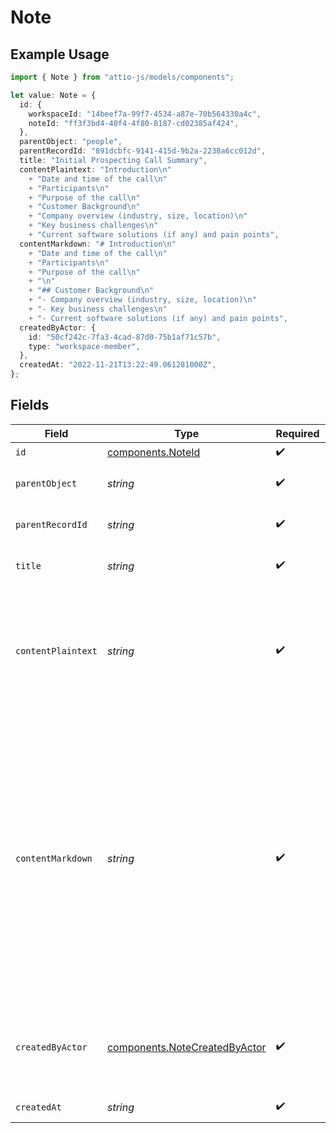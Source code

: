 # Note

## Example Usage

```typescript
import { Note } from "attio-js/models/components";

let value: Note = {
  id: {
    workspaceId: "14beef7a-99f7-4534-a87e-70b564330a4c",
    noteId: "ff3f3bd4-40f4-4f80-8187-cd02385af424",
  },
  parentObject: "people",
  parentRecordId: "891dcbfc-9141-415d-9b2a-2238a6cc012d",
  title: "Initial Prospecting Call Summary",
  contentPlaintext: "Introduction\n"
    + "Date and time of the call\n"
    + "Participants\n"
    + "Purpose of the call\n"
    + "Customer Background\n"
    + "Company overview (industry, size, location)\n"
    + "Key business challenges\n"
    + "Current software solutions (if any) and pain points",
  contentMarkdown: "# Introduction\n"
    + "Date and time of the call\n"
    + "Participants\n"
    + "Purpose of the call\n"
    + "\n"
    + "## Customer Background\n"
    + "- Company overview (industry, size, location)\n"
    + "- Key business challenges\n"
    + "- Current software solutions (if any) and pain points",
  createdByActor: {
    id: "50cf242c-7fa3-4cad-87d0-75b1af71c57b",
    type: "workspace-member",
  },
  createdAt: "2022-11-21T13:22:49.061281000Z",
};
```

## Fields

| Field                                                                                                                                                                                                                                                                                                                                                                                                                                     | Type                                                                                                                                                                                                                                                                                                                                                                                                                                      | Required                                                                                                                                                                                                                                                                                                                                                                                                                                  | Description                                                                                                                                                                                                                                                                                                                                                                                                                               | Example                                                                                                                                                                                                                                                                                                                                                                                                                                   |
| ----------------------------------------------------------------------------------------------------------------------------------------------------------------------------------------------------------------------------------------------------------------------------------------------------------------------------------------------------------------------------------------------------------------------------------------- | ----------------------------------------------------------------------------------------------------------------------------------------------------------------------------------------------------------------------------------------------------------------------------------------------------------------------------------------------------------------------------------------------------------------------------------------- | ----------------------------------------------------------------------------------------------------------------------------------------------------------------------------------------------------------------------------------------------------------------------------------------------------------------------------------------------------------------------------------------------------------------------------------------- | ----------------------------------------------------------------------------------------------------------------------------------------------------------------------------------------------------------------------------------------------------------------------------------------------------------------------------------------------------------------------------------------------------------------------------------------- | ----------------------------------------------------------------------------------------------------------------------------------------------------------------------------------------------------------------------------------------------------------------------------------------------------------------------------------------------------------------------------------------------------------------------------------------- |
| `id`                                                                                                                                                                                                                                                                                                                                                                                                                                      | [components.NoteId](../../models/components/noteid.md)                                                                                                                                                                                                                                                                                                                                                                                    | :heavy_check_mark:                                                                                                                                                                                                                                                                                                                                                                                                                        | N/A                                                                                                                                                                                                                                                                                                                                                                                                                                       |                                                                                                                                                                                                                                                                                                                                                                                                                                           |
| `parentObject`                                                                                                                                                                                                                                                                                                                                                                                                                            | *string*                                                                                                                                                                                                                                                                                                                                                                                                                                  | :heavy_check_mark:                                                                                                                                                                                                                                                                                                                                                                                                                        | The slug or ID of the parent object the note belongs to.                                                                                                                                                                                                                                                                                                                                                                                  | people                                                                                                                                                                                                                                                                                                                                                                                                                                    |
| `parentRecordId`                                                                                                                                                                                                                                                                                                                                                                                                                          | *string*                                                                                                                                                                                                                                                                                                                                                                                                                                  | :heavy_check_mark:                                                                                                                                                                                                                                                                                                                                                                                                                        | The ID of the parent record the note belongs to.                                                                                                                                                                                                                                                                                                                                                                                          | 891dcbfc-9141-415d-9b2a-2238a6cc012d                                                                                                                                                                                                                                                                                                                                                                                                      |
| `title`                                                                                                                                                                                                                                                                                                                                                                                                                                   | *string*                                                                                                                                                                                                                                                                                                                                                                                                                                  | :heavy_check_mark:                                                                                                                                                                                                                                                                                                                                                                                                                        | The note title. The title is plaintext only and has no formatting.                                                                                                                                                                                                                                                                                                                                                                        | Initial Prospecting Call Summary                                                                                                                                                                                                                                                                                                                                                                                                          |
| `contentPlaintext`                                                                                                                                                                                                                                                                                                                                                                                                                        | *string*                                                                                                                                                                                                                                                                                                                                                                                                                                  | :heavy_check_mark:                                                                                                                                                                                                                                                                                                                                                                                                                        | The plaintext representation of the note content. The line feed character `\n` represents new lines within the note content.                                                                                                                                                                                                                                                                                                              | Introduction<br/>Date and time of the call<br/>Participants<br/>Purpose of the call<br/>Customer Background<br/>Company overview (industry, size, location)<br/>Key business challenges<br/>Current software solutions (if any) and pain points                                                                                                                                                                                           |
| `contentMarkdown`                                                                                                                                                                                                                                                                                                                                                                                                                         | *string*                                                                                                                                                                                                                                                                                                                                                                                                                                  | :heavy_check_mark:                                                                                                                                                                                                                                                                                                                                                                                                                        | The markdown representation of the note content. Supports a subset of markdown features including:<br/>- Headings (levels 1-3 only with `#`, `##`, `###`)<br/>- Unordered lists (`-`, `*`, `+`)<br/>- Ordered lists (`1.`, `2.`, etc.)<br/>- Text styling: `**bold**`, `*italic*`, `~~strikethrough~~`, `==highlighted==`<br/>- Links: `[link text](https://example.com)`<br/><br/>Note that note images are not returned as part of the markdown API representation. | # Introduction<br/>Date and time of the call<br/>Participants<br/>Purpose of the call<br/><br/>## Customer Background<br/>- Company overview (industry, size, location)<br/>- Key business challenges<br/>- Current software solutions (if any) and pain points                                                                                                                                                                           |
| `createdByActor`                                                                                                                                                                                                                                                                                                                                                                                                                          | [components.NoteCreatedByActor](../../models/components/notecreatedbyactor.md)                                                                                                                                                                                                                                                                                                                                                            | :heavy_check_mark:                                                                                                                                                                                                                                                                                                                                                                                                                        | The actor that created this note.                                                                                                                                                                                                                                                                                                                                                                                                         | {<br/>"type": "workspace-member",<br/>"id": "50cf242c-7fa3-4cad-87d0-75b1af71c57b"<br/>}                                                                                                                                                                                                                                                                                                                                                  |
| `createdAt`                                                                                                                                                                                                                                                                                                                                                                                                                               | *string*                                                                                                                                                                                                                                                                                                                                                                                                                                  | :heavy_check_mark:                                                                                                                                                                                                                                                                                                                                                                                                                        | When the note was created.                                                                                                                                                                                                                                                                                                                                                                                                                | 2022-11-21T13:22:49.061281000Z                                                                                                                                                                                                                                                                                                                                                                                                            |